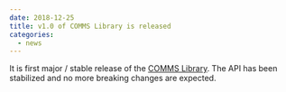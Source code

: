 ```yaml
---
date: 2018-12-25
title: v1.0 of COMMS Library is released
categories:
  - news
---
```

It is first major / stable release of the 
[COMMS Library](https://github.com/commschamp/comms_champion#comms-library).
The API has been stabilized and no more breaking changes are expected.
